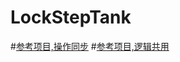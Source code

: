 # LockStepTank
#[参考项目,操作同步](https://github.com/QinZhuo/IDG_Game_One)
#[参考项目,逻辑共用](https://github.com/CraneInForest/LockStepSimpleFramework-Server.git)
